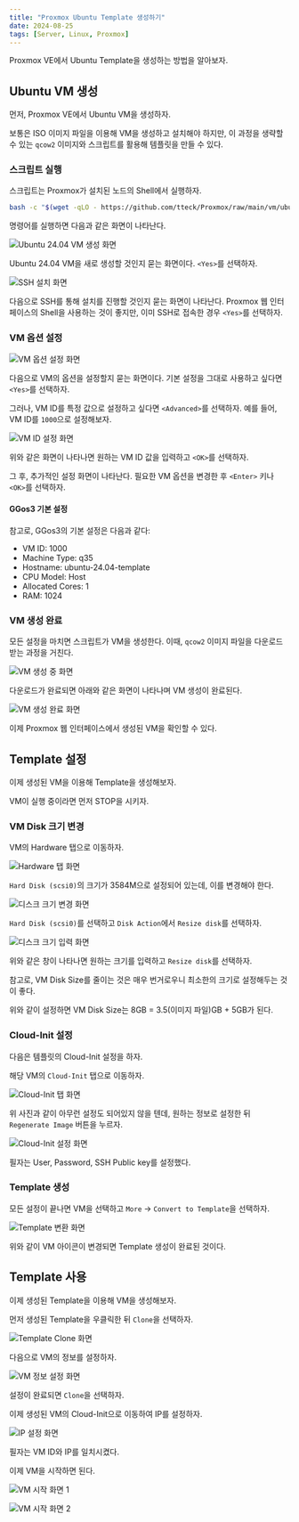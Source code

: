 ```yaml
---
title: "Proxmox Ubuntu Template 생성하기"
date: 2024-08-25
tags: [Server, Linux, Proxmox]
---
```


Proxmox VE에서 Ubuntu Template을 생성하는 방법을 알아보자.

## Ubuntu VM 생성

먼저, Proxmox VE에서 Ubuntu VM을 생성하자.

보통은 ISO 이미지 파일을 이용해 VM을 생성하고 설치해야 하지만, 이 과정을 생략할 수 있는 `qcow2` 이미지와 스크립트를 활용해 템플릿을 만들 수 있다.

### 스크립트 실행

스크립트는 Proxmox가 설치된 노드의 Shell에서 실행하자.

```bash
bash -c "$(wget -qLO - https://github.com/tteck/Proxmox/raw/main/vm/ubuntu2404-vm.sh)"
```

명령어를 실행하면 다음과 같은 화면이 나타난다.

![Ubuntu 24.04 VM 생성 화면](img.png)

Ubuntu 24.04 VM을 새로 생성할 것인지 묻는 화면이다. `<Yes>`를 선택하자.

![SSH 설치 화면](img_1.png)

다음으로 SSH를 통해 설치를 진행할 것인지 묻는 화면이 나타난다. Proxmox 웹 인터페이스의 Shell을 사용하는 것이 좋지만, 이미 SSH로 접속한 경우 `<Yes>`를 선택하자.

### VM 옵션 설정

![VM 옵션 설정 화면](img_2.png)

다음으로 VM의 옵션을 설정할지 묻는 화면이다. 기본 설정을 그대로 사용하고 싶다면 `<Yes>`를 선택하자.

그러나, VM ID를 특정 값으로 설정하고 싶다면 `<Advanced>`를 선택하자. 예를 들어, VM ID를 `1000`으로 설정해보자.

![VM ID 설정 화면](img_3.png)

위와 같은 화면이 나타나면 원하는 VM ID 값을 입력하고 `<OK>`를 선택하자.

그 후, 추가적인 설정 화면이 나타난다. 필요한 VM 옵션을 변경한 후 `<Enter>` 키나 `<OK>`를 선택하자.

#### GGos3 기본 설정

참고로, GGos3의 기본 설정은 다음과 같다:

- VM ID: 1000
- Machine Type: q35
- Hostname: ubuntu-24.04-template
- CPU Model: Host
- Allocated Cores: 1
- RAM: 1024

### VM 생성 완료

모든 설정을 마치면 스크립트가 VM을 생성한다. 이때, `qcow2` 이미지 파일을 다운로드받는 과정을 거친다.

![VM 생성 중 화면](img_7.png)

다운로드가 완료되면 아래와 같은 화면이 나타나며 VM 생성이 완료된다.

![VM 생성 완료 화면](image.png)

이제 Proxmox 웹 인터페이스에서 생성된 VM을 확인할 수 있다.

## Template 설정

이제 생성된 VM을 이용해 Template을 생성해보자.

VM이 실행 중이라면 먼저 STOP을 시키자.

### VM Disk 크기 변경

VM의 Hardware 탭으로 이동하자.

![Hardware 탭 화면](img_9.png)

`Hard Disk (scsi0)`의 크기가 3584M으로 설정되어 있는데, 이를 변경해야 한다.

![디스크 크기 변경 화면](img_10.png)

`Hard Disk (scsi0)`를 선택하고 `Disk Action`에서 `Resize disk`를 선택하자.

![디스크 크기 입력 화면](img_11.png)

위와 같은 창이 나타나면 원하는 크기를 입력하고 `Resize disk`를 선택하자.

참고로, VM Disk Size를 줄이는 것은 매우 번거로우니 최소한의 크기로 설정해두는 것이 좋다.

위와 같이 설정하면 VM Disk Size는 8GB = 3.5(이미지 파일)GB + 5GB가 된다.

### Cloud-Init 설정

다음은 템플릿의 Cloud-Init 설정을 하자.

해당 VM의 `Cloud-Init` 탭으로 이동하자.

![Cloud-Init 탭 화면](img_12.png)

위 사진과 같이 아무런 설정도 되어있지 않을 텐데, 원하는 정보로 설정한 뒤 `Regenerate Image` 버튼을 누르자.

![Cloud-Init 설정 화면](img_13.png)

필자는 User, Password, SSH Public key를 설정했다.

### Template 생성

모든 설정이 끝나면 VM을 선택하고 `More` -> `Convert to Template`을 선택하자.

![Template 변환 화면](img_14.png)

위와 같이 VM 아이콘이 변경되면 Template 생성이 완료된 것이다.

## Template 사용

이제 생성된 Template을 이용해 VM을 생성해보자.

먼저 생성된 Template을 우클릭한 뒤 `Clone`을 선택하자.

![Template Clone 화면](img_15.png)

다음으로 VM의 정보를 설정하자.

![VM 정보 설정 화면](img_16.png)

설정이 완료되면 `Clone`을 선택하자.

이제 생성된 VM의 Cloud-Init으로 이동하여 IP를 설정하자.

![IP 설정 화면](img_17.png)

필자는 VM ID와 IP를 일치시켰다.

이제 VM을 시작하면 된다.

![VM 시작 화면 1](img_18.png)

![VM 시작 화면 2](img_19.png)
